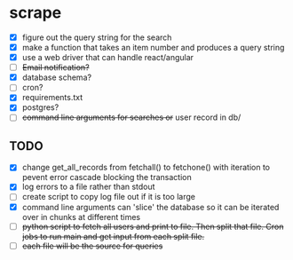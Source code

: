 # scrape
- [x] figure out the query string for the search
- [x] make a function that takes an item number and produces a query string
- [x] use a web driver that can handle react/angular
- [ ] ~~Email notification?~~
- [x] database schema?
- [ ] cron?
- [x] requirements.txt
- [x] postgres?
- [ ] ~~command line arguments for searches or~~ user record in db/

## TODO
- [x] change get_all_records from fetchall() to fetchone() with iteration to pevent error cascade blocking the transaction
- [x] log errors to a file rather than stdout
- [ ] create script to copy log file out if it is too large
- [x] command line arguments can 'slice' the database so it can be iterated over in chunks at different times
- [ ] ~~python script to fetch all users and print to file. Then split that file. Cron jobs to run main and get input from each split file.~~
- [ ] ~~each file will be the source for queries~~
